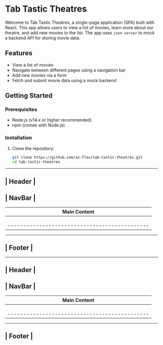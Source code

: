 # Tab Tastic Theatres

Welcome to Tab Tastic Theatres, a single-page application (SPA) built with React. This app allows users to view a list of movies, learn more about our theatre, and add new movies to the list. The app uses `json-server` to mock a backend API for storing movie data.

## Features
- View a list of movies
- Navigate between different pages using a navigation bar
- Add new movies via a form
- Fetch and submit movie data using a mock backend

## Getting Started

### Prerequisites
- Node.js (v14.x or higher recommended)
- npm (comes with Node.js)

### Installation
1. Clone the repository:
   ```bash
   git clone https://github.com/se-flex/tab-tastic-theatres.git
   cd tab-tastic-theatres

---------------------------------------------------
|                      Header                      |
---------------------------------------------------
|                      NavBar                      |
---------------------------------------------------
|                   Main Content                   |
|  ---------------------------------------------   |
|  |                Route Content               |  |
|  |                                           |  |
|  |  Home / Movies / About / AddMovie         |  |
|  ---------------------------------------------   |
---------------------------------------------------
|                      Footer                      |
---------------------------------------------------
---------------------------------------------------
|                      Header                      |
---------------------------------------------------
|                      NavBar                      |
---------------------------------------------------
|                   Main Content                   |
|  ---------------------------------------------   |
|  |                Route Content               |  |
|  |                                           |  |
|  |  Home / Movies / About / AddMovie         |  |
|  ---------------------------------------------   |
---------------------------------------------------
|                      Footer                      |
---------------------------------------------------
